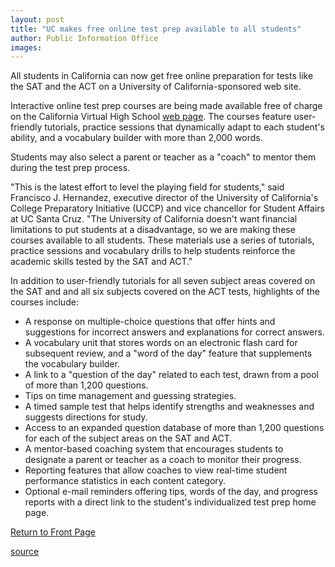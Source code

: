 ```yaml
---
layout: post
title: "UC makes free online test prep available to all students"
author: Public Information Office
images:
---
```


All students in California can now get free online preparation for tests like the SAT and the ACT on a University of California-sponsored web site.  

Interactive online test prep courses are being made available free of charge on the California Virtual High School [web page][1]. The courses feature user-friendly tutorials, practice sessions that dynamically adapt to each student's ability, and a vocabulary builder with more than 2,000 words.

Students may also select a parent or teacher as a "coach" to mentor them during the test prep process.

"This is the latest effort to level the playing field for students," said Francisco J. Hernandez, executive director of the University of California's College Preparatory Initiative (UCCP) and vice chancellor for Student Affairs at UC Santa Cruz. "The University of California doesn't want financial limitations to put students at a disadvantage, so we are making these courses available to all students. These materials use a series of tutorials, practice sessions and vocabulary drills to help students reinforce the academic skills tested by the SAT and ACT."

In addition to user-friendly tutorials for all seven subject areas covered on the SAT and and all six subjects covered on the ACT tests, highlights of the courses include:

* A response on multiple-choice questions that offer hints and suggestions for incorrect answers and explanations for correct answers.
* A vocabulary unit that stores words on an electronic flash card for subsequent review, and a "word of the day" feature that supplements the vocabulary builder.
* A link to a "question of the day" related to each test, drawn from a pool of more than 1,200 questions.
* Tips on time management and guessing strategies.
* A timed sample test that helps identify strengths and weaknesses and suggests directions for study.
* Access to an expanded question database of more than 1,200 questions for each of the subject areas on the SAT and ACT.
* A mentor-based coaching system that encourages students to designate a parent or teacher as a coach to monitor their progress.
* Reporting features that allow coaches to view real-time student performance statistics in each content category.
* Optional e-mail reminders offering tips, words of the day, and progress reports with a direct link to the student's individualized test prep home page.  
  

[Return to Front Page][2]

[1]: http://www.cavhs.org
[2]: http://currents.ucsc.edu/

[source](http://www1.ucsc.edu/currents/02-03/11-04/test.html "Permalink to test")
